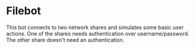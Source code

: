 # Filebot

This bot connects to two network shares and simulates some basic user actions. One of the shares needs authentication over username/password. The other share doesn't need an authentication.